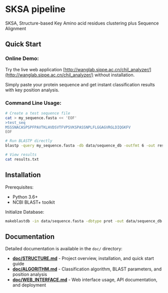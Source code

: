# SKSA pipeline

SKSA, Structure-based Key Amino acid residues clustering plus Sequence Alignment

## Quick Start

### Online Demo: 

Try the live web application [http://wanglab.sippe.ac.cn/chil_analyzer/](http://wanglab.sippe.ac.cn/chil_analyzer/) without installation.

Simply paste your protein sequence and get instant classification results with key position analysis.

### Command Line Usage:

```bash
# Create a test sequence file
cat > my_sequence.fasta << 'EOF'
>test_seq
MSSSNACASPSPFPAVTKLHVDSVTFVPSVKSPASSNPLFLGGAGVRGLDIQGKFV
EOF

# Run BLASTP directly
blastp -query my_sequence.fasta -db data/sequence_db -outfmt 6 -out results.txt

# View results
cat results.txt
```

## Installation

Prerequisites:

- Python 3.6+
- NCBI BLAST+ toolkit


Initialize Database:

```bash
makeblastdb -in data/sequence.fasta -dbtype prot -out data/sequence_db
```

## Documentation

Detailed documentation is available in the `doc/` directory:

- **[doc/STRUCTURE.md](doc/STRUCTURE.md)** - Project overview, installation, and quick start guide
- **[doc/ALGORITHM.md](doc/ALGORITHM.md)** - Classification algorithm, BLAST parameters, and position analysis
- **[doc/WEB_INTERFACE.md](doc/WEB_INTERFACE.md)** - Web interface usage, API documentation, and deployment
